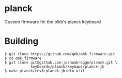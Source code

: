 # planck
Custom firmware for the olkb's planck keyboard


# Building

```
$ git clone https://github.com/qmk/qmk_firmware.git
$ cd qmk_firmware
$ git clone git@github.com:joshuabragge/planck.git \
            keyboards/planck/keymaps/planck-jb
$ make planck/rev6:planck-jb:dfu-util
